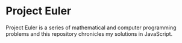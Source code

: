 # Project Euler

Project Euler is a series of mathematical and computer programming problems and this repository chronicles my solutions in JavaScript.
